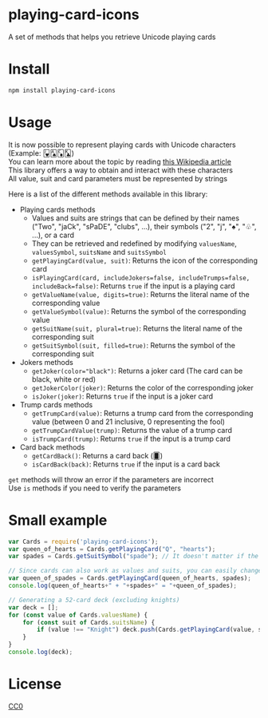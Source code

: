 # playing-card-icons

A set of methods that helps you retrieve Unicode playing cards

# Install

```bash
npm install playing-card-icons
```

# Usage

It is now possible to represent playing cards with Unicode characters (Example: 🂻🂡🃌🃞)  
You can learn more about the topic by reading [this Wikipedia article](https://en.wikipedia.org/wiki/Playing_cards_in_Unicode)  
This library offers a way to obtain and interact with these characters  
All value, suit and card parameters must be represented by strings

Here is a list of the different methods available in this library:
* Playing cards methods
  * Values and suits are strings that can be defined by their names ("Two", "jaCk", "sPaDE", "clubs", ...), their symbols ("2", "j", "♠", "♧", ...), or a card
  * They can be retrieved and redefined by modifying `valuesName`, `valuesSymbol`, `suitsName` and `suitsSymbol`
  * `getPlayingCard(value, suit)`: Returns the icon of the corresponding card
  * `isPlayingCard(card, includeJokers=false, includeTrumps=false, includeBack=false)`: Returns `true` if the input is a playing card
  * `getValueName(value, digits=true)`: Returns the literal name of the corresponding value
  * `getValueSymbol(value)`: Returns the symbol of the corresponding value
  * `getSuitName(suit, plural=true)`: Returns the literal name of the corresponding suit
  * `getSuitSymbol(suit, filled=true)`: Returns the symbol of the corresponding suit
* Jokers methods
  * `getJoker(color="black")`: Returns a joker card (The card can be black, white or red)
  * `getJokerColor(joker)`: Returns the color of the corresponding joker
  * `isJoker(joker)`: Returns `true` if the input is a joker card
* Trump cards methods
  * `getTrumpCard(value)`: Returns a trump card from the corresponding value (between 0 and 21 inclusive, 0 representing the fool)
  * `getTrumpCardValue(trump)`: Returns the value of a trump card
  * `isTrumpCard(trump)`: Returns `true` if the input is a trump card
* Card back methods
  * `getCardBack()`: Returns a card back (🂠)
  * `isCardBack(back)`: Returns `true` if the input is a card back

`get` methods will throw an error if the parameters are incorrect  
Use `is` methods if you need to verify the parameters

# Small example

```javascript
var Cards = require('playing-card-icons');
var queen_of_hearts = Cards.getPlayingCard("Q", "hearts");
var spades = Cards.getSuitSymbol("spade"); // It doesn't matter if the name is in plural for suits

// Since cards can also work as values and suits, you can easily change the value or suit of a card
var queen_of_spades = Cards.getPlayingCard(queen_of_hearts, spades);
console.log(queen_of_hearts+" + "+spades+" = "+queen_of_spades);

// Generating a 52-card deck (excluding knights)
var deck = [];
for (const value of Cards.valuesName) {
	for (const suit of Cards.suitsName) {
		if (value !== "Knight") deck.push(Cards.getPlayingCard(value, suit));
	}
}
console.log(deck);
```

# License

[CC0](https://creativecommons.org/publicdomain/zero/1.0/legalcode)
